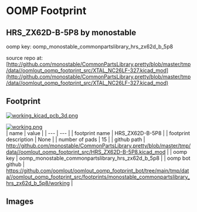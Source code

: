 # OOMP Footprint  
## HRS_ZX62D-B-5P8  by monostable  
  
oomp key: oomp_monostable_commonpartslibrary_hrs_zx62d_b_5p8  
  
source repo at: [http://github.com/monostable/CommonPartsLibrary.pretty/blob/master/tmp/data//oomlout_oomp_footprint_src/XTAL_NC26LF-327.kicad_mod](http://github.com/monostable/CommonPartsLibrary.pretty/blob/master/tmp/data//oomlout_oomp_footprint_src/XTAL_NC26LF-327.kicad_mod)  
## Footprint  
  
[![working_kicad_pcb_3d.png](working_kicad_pcb_3d_600.png)](working_kicad_pcb_3d.png)  
  
[![working.png](working_600.png)](working.png)  
| name | value | 
| --- | --- | 
| footprint name | HRS_ZX62D-B-5P8 | 
| footprint description | None | 
| number of pads | 15 | 
| github path | http://github.com/monostable/CommonPartsLibrary.pretty/blob/master/tmp/data//oomlout_oomp_footprint_src/HRS_ZX62D-B-5P8.kicad_mod | 
| oomp key | oomp_monostable_commonpartslibrary_hrs_zx62d_b_5p8 | 
| oomp bot github | https://github.com/oomlout/oomlout_oomp_footprint_bot/tree/main/tmp/data//oomlout_oomp_footprint_src/footprints/monostable_commonpartslibrary_hrs_zx62d_b_5p8/working | 
## Images  
